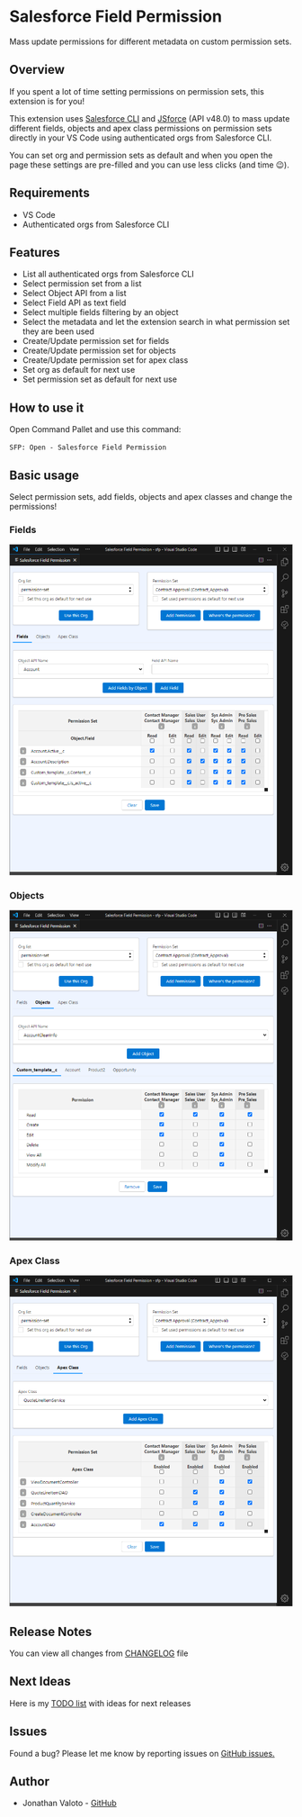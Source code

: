 # Salesforce Field Permission

Mass update permissions for different metadata on custom permission sets.

## Overview

If you spent a lot of time setting permissions on permission sets, this extension is for you!

This extension uses [Salesforce CLI](https://github.com/forcedotcom/salesforcedx-vscode) and [JSforce](https://github.com/jsforce/jsforce) (API v48.0) to mass update different fields, objects and apex class permissions on permission sets directly in your VS Code using authenticated orgs from Salesforce CLI.

You can set org and permission sets as default and when you open the page these settings are pre-filled and you can use less clicks (and time :wink:).

## Requirements

 - VS Code
 - Authenticated orgs from Salesforce CLI

## Features

- List all authenticated orgs from Salesforce CLI
- Select permission set from a list
- Select Object API from a list
- Select Field API as text field
- Select multiple fields filtering by an object
- Select the metadata and let the extension search in what permission set they are been used
- Create/Update permission set for fields
- Create/Update permission set for objects
- Create/Update permission set for apex class
- Set org as default for next use
- Set permission set as default for next use

## How to use it

Open Command Pallet and use this command:

`SFP: Open - Salesforce Field Permission`

## Basic usage

Select permission sets, add fields, objects and apex classes and change the permissions!

### Fields

![fields.png](https://github.com/jvaloto/salesforce-field-permission/blob/main/media/readme/print_fields.png?raw=true)

### Objects

![objects.png](https://github.com/jvaloto/salesforce-field-permission/blob/main/media/readme/print_objects.png?raw=true)

### Apex Class

![apexClass.png](https://github.com/jvaloto/salesforce-field-permission/blob/main/media/readme/print_apex_class.png?raw=true)

## Release Notes

You can view all changes from [CHANGELOG](https://github.com/jvaloto/salesforce-field-permission/blob/main/CHANGELOG.md) file

## Next Ideas

Here is my [TODO list](https://github.com/jvaloto/salesforce-field-permission/issues) with ideas for next releases

## Issues

Found a bug?
Please let me know by reporting issues on [GitHub issues.](https://github.com/jvaloto/salesforce-field-permission/issues)

## Author

- Jonathan Valoto - [GitHub](https://github.com/jvaloto)